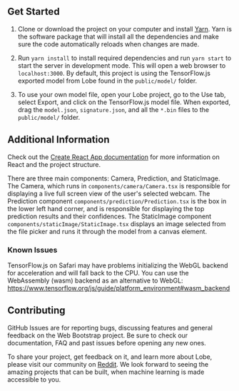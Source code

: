 ## Get Started

1. Clone or download the project on your computer and install [Yarn](https://yarnpkg.com/). Yarn is the software package that will install all the dependencies and make sure the code automatically reloads when changes are made.

2. Run `yarn install` to install required dependencies and run `yarn start` to start the server in development mode. This will open a web browser to
`localhost:3000`. By default, this project is using the TensorFlow.js exported model from Lobe found in the `public/model/` folder.

3. To use your own model file, open your Lobe project, go to the Use tab, select Export, and click on the TensorFlow.js model file. 
When exported, drag the `model.json`, `signature.json`, and all the `*.bin` files to the `public/model/` folder.

## Additional Information

Check out the [Create React App documentation](https://create-react-app.dev/docs/getting-started)
for more information on React and the project structure.

There are three main components: Camera, Prediction, and StaticImage. 
The Camera, which runs in `components/camera/Camera.tsx` is responsible for displaying a live full screen view of the user's selected webcam. 
The Prediction component `components/prediction/Prediction.tsx` is the box in the lower left hand corner, and is responsible for displaying the top prediction results and their confidences.
The StaticImage component `components/staticImage/StaticImage.tsx` displays an image selected from the file picker and runs it through the model from a canvas element.

### Known Issues
TensorFlow.js on Safari may have problems initializing the WebGL backend for acceleration and will fall back to the CPU.
You can use the WebAssembly (wasm) backend as an alternative to WebGL: 
https://www.tensorflow.org/js/guide/platform_environment#wasm_backend

## Contributing

GitHub Issues are for reporting bugs, discussing features and general feedback on the Web Bootstrap project. Be sure to check our documentation, FAQ and past issues before opening any new ones.

To share your project, get feedback on it, and learn more about Lobe, please visit our community on [Reddit](https://www.reddit.com/r/Lobe/). 
We look forward to seeing the amazing projects that can be built, when machine learning is made accessible to you.
